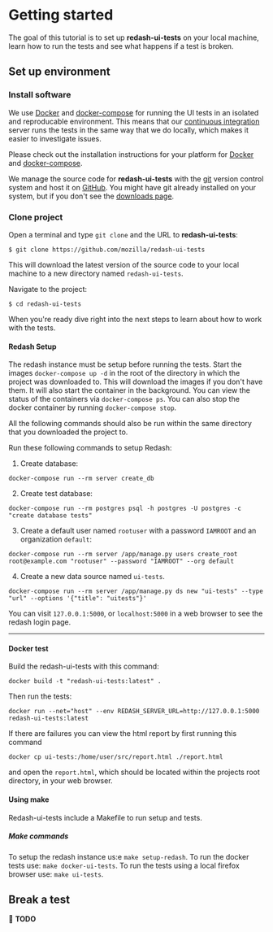 # Getting started

The goal of this tutorial is to set up **redash-ui-tests** on your local
machine, learn how to run the tests and see what happens if a test is broken.

## Set up environment

### Install software

We use [Docker][docker] and [docker-compose][docker-compose] for running the
UI tests in an isolated and reproducable environment. This means that our
[continuous integration][ci] server runs the tests in the same way that we do
locally, which makes it easier to investigate issues.

Please check out the installation instructions for your platform for
[Docker][docker-install] and [docker-compose][docker-compose-install].

We manage the source code for **redash-ui-tests** with the [git][git] version
control system and host it on [GitHub][github]. You might have git already
installed on your system, but if you don't see the [downloads
page][git-downloads].

### Clone project

Open a terminal and type `git clone` and the URL to **redash-ui-tests**:

```text
$ git clone https://github.com/mozilla/redash-ui-tests
```

This will download the latest version of the source code to your local
machine to a new directory named `redash-ui-tests`.

Navigate to the project:

```text
$ cd redash-ui-tests
```

When you're ready dive right into the next steps to learn about how to work
with the tests.

#### Redash Setup

The redash instance must be setup before running the tests. Start the images
`docker-compose up -d` in the root of the directory in which the project
was downloaded to. This will download the images if you don't have them. It
will also start the container in the background. You can view the status of
the containers via `docker-compose ps`. You can also stop the docker
container by running `docker-compose stop`.

All the following commands should also be run within the same directory that
you downloaded the project to.

Run these following commands to setup Redash:

1. Create database:

```text
docker-compose run --rm server create_db
```

2. Create test database:

```text
docker-compose run --rm postgres psql -h postgres -U postgres -c "create database tests"
```

3. Create a default user named `rootuser` with a password `IAMROOT` and
   an organization `default`:

```text
docker-compose run --rm server /app/manage.py users create_root root@example.com "rootuser" --password "IAMROOT" --org default
```

4. Create a new data source named `ui-tests`.

```text
docker-compose run --rm server /app/manage.py ds new "ui-tests" --type "url" --options '{"title": "uitests"}'
```

You can visit `127.0.0.1:5000`, or `localhost:5000` in a web browser to
see the redash login page.

---

#### Docker test

Build the redash-ui-tests with this command:

```text
docker build -t "redash-ui-tests:latest" .
```

Then run the tests:

```text
docker run --net="host" --env REDASH_SERVER_URL=http://127.0.0.1:5000 redash-ui-tests:latest
```

If there are failures you can view the html report by first running this
command

```text
docker cp ui-tests:/home/user/src/report.html ./report.html
```

and open the `report.html`, which should be located within the projects
root directory, in your web browser.

#### Using make

Redash-ui-tests include a Makefile to run setup and tests.

##### Make commands

To setup the redash instance us:e `make setup-redash`.
To run the docker tests use: `make docker-ui-tests`.
To run the tests using a local firefox browser use: `make ui-tests`.

## Break a test

🚧 **TODO**

[ci]: https://circleci.com/gh/mozilla/redash-ui-tests/
[docker-compose-install]: https://docs.docker.com/compose/install/
[docker-compose]: https://docs.docker.com/compose/
[docker-install]: https://docs.docker.com/install/
[docker]: https://docs.docker.com/
[geckodriver]: https://github.com/mozilla/geckodriver/releases
[git-downloads]: https://git-scm.com/downloads
[git]: https://git-scm.com/
[github]: https://github.com/
[pipenv]: https://pipenv.readthedocs.io/en/latest/#install-pipenv-today
